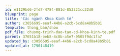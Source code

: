 ```yaml
---
id: e1129bd6-2fd7-4784-881d-853221cc32d0
blueprint: page
title: 'Các ngành Khoa Kinh tế'
author: c3056695-eeaf-44b6-a2cb-5cd8a48b5b01
template: thong_bao/show
pdf_file: chuong-trinh-dao-tao-cd-khoa-kinh-te.pdf
parent: 37651b18-beb8-4c8b-a5e7-9505f9dc1fa7
updated_by: c3056695-eeaf-44b6-a2cb-5cd8a48b5b01
updated_at: 1750148419
---
```

